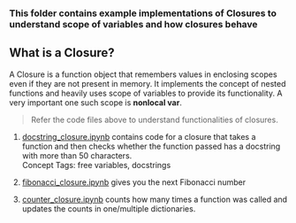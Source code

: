 ### This folder contains example implementations of Closures to understand scope of variables and how closures behave

## What is a Closure?  
A Closure is a function object that remembers values in enclosing scopes even if they are not present in memory.
It implements the concept of nested functions and heavily uses scope of variables to provide its functionality.
A very important one such scope is **nonlocal var**.

> Refer the code files above to understand functionalities of closures.  

1. [docstring_closure.ipynb](https://github.com/Divya932/Pythonic/blob/main/Closures_%26_Scope/docstring_closure.ipynb) contains code for a closure that takes a function and then checks whether the function passed has a docstring with more than 50 characters.  
Concept Tags: free variables, docstrings

2. [fibonacci_closure.ipynb](https://github.com/Divya932/Pythonic/blob/main/Closures_%26_Scope/fibonacci_closure.ipynb) gives you the next Fibonacci number

3. [counter_closure.ipynb](https://github.com/Divya932/Pythonic/blob/main/Closures_%26_Scope/counter_closure.ipynb) counts how many times a function was called and updates the counts in one/multiple dictionaries.
